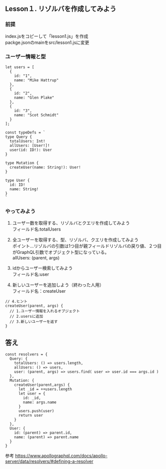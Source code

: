 ## Lesson１. リゾルバを作成してみよう
### 前提 
index.jsをコピーして「lesson1.js」を作成  
packge.jsonのmainをsrc/lesson1.jsに変更

### ユーザー情報と型
```
let users = [
  {
    id: "1",
    name: "Mike Hattrup"
  },
  {
    id: "2",
    name: "Glen Plake"
  },
  {
    id: "3",
    name: "Scot Schmidt"
  }
];

const typeDefs = `
type Query {
  totalUsers: Int!
  allUsers: [User!]!
  user(id: ID!): User
}

type Mutation {
  createUser(name: String!): User!
}

type User {
  id: ID!
  name: String!
}
`
```
### やってみよう
1. ユーザー数を取得する、リゾルバとクエリを作成してみよう  
フィールド名:totalUsers

2. 全ユーザーを取得する、型、リゾルバ、クエリを作成してみよう  
ポイント...リゾルバの引数は1つ目が親フィールドリゾルバの戻り値、２つ目がGraphQL引数でオブジェクト型になっている。  
allUsers: (parent, args)

3. idからユーザー検索してみよう  
フィールド名:user

4. 新しいユーザーを追加しよう（終わった人用）  
フィールド名：createUser


```
// 4.ヒント
createUser(parent, args) {
  // 1.ユーザー情報を入れるオブジェクト
  // 2.usersに追加
  // 3.新しいユーザーを返す
}
```

## 答え
```
const resolvers = {
  Query: {
    totalUsers: () => users.length,
    allUsers: () => users,
    user: (parent, args) => users.find( user => user.id === args.id )
  },
  Mutation: {
    createUser(parent,args) {
      let _id = ++users.length
      let user = {
        id: _id,
        name: args.name
      }
      users.push(user)
      return user
    }
  },
  User: {
    id: (parent) => parent.id,
    name: (parent) => parent.name
  }
}
```

参考
https://www.apollographql.com/docs/apollo-server/data/resolvers/#defining-a-resolver

